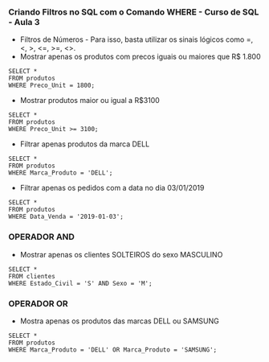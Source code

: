 ### Criando Filtros no SQL com o Comando WHERE - Curso de SQL - Aula 3

- Filtros de Números - Para isso, basta utilizar os sinais
lógicos como =, <, >, <=, >=, <>.
- Mostrar apenas os produtos com precos iguais ou maiores que R$ 1.800

```
SELECT * 
FROM produtos
WHERE Preco_Unit = 1800;

```
- Mostrar produtos maior ou igual a R$3100

```
SELECT * 
FROM produtos
WHERE Preco_Unit >= 3100;

```

- Filtrar apenas produtos da marca DELL
```
SELECT * 
FROM produtos
WHERE Marca_Produto = 'DELL';

```

- Filtrar apenas os pedidos com a data no dia 03/01/2019
```
SELECT * 
FROM produtos
WHERE Data_Venda = '2019-01-03';

```

### OPERADOR AND
- Mostrar apenas os clientes SOLTEIROS do sexo MASCULINO
```
SELECT * 
FROM clientes
WHERE Estado_Civil = 'S' AND Sexo = 'M';

```

### OPERADOR OR
- Mostra apenas os produtos das marcas DELL ou SAMSUNG
```
SELECT * 
FROM produtos
WHERE Marca_Produto = 'DELL' OR Marca_Produto = 'SAMSUNG';

```

